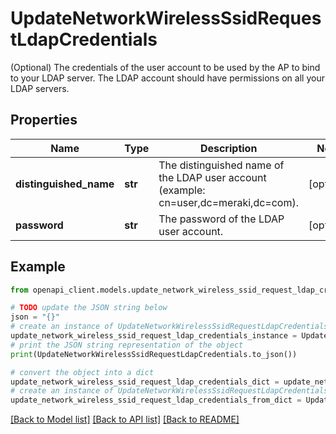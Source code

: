 # UpdateNetworkWirelessSsidRequestLdapCredentials

(Optional) The credentials of the user account to be used by the AP to bind to your LDAP server. The LDAP account should have permissions on all your LDAP servers.

## Properties

Name | Type | Description | Notes
------------ | ------------- | ------------- | -------------
**distinguished_name** | **str** | The distinguished name of the LDAP user account (example: cn&#x3D;user,dc&#x3D;meraki,dc&#x3D;com). | [optional] 
**password** | **str** | The password of the LDAP user account. | [optional] 

## Example

```python
from openapi_client.models.update_network_wireless_ssid_request_ldap_credentials import UpdateNetworkWirelessSsidRequestLdapCredentials

# TODO update the JSON string below
json = "{}"
# create an instance of UpdateNetworkWirelessSsidRequestLdapCredentials from a JSON string
update_network_wireless_ssid_request_ldap_credentials_instance = UpdateNetworkWirelessSsidRequestLdapCredentials.from_json(json)
# print the JSON string representation of the object
print(UpdateNetworkWirelessSsidRequestLdapCredentials.to_json())

# convert the object into a dict
update_network_wireless_ssid_request_ldap_credentials_dict = update_network_wireless_ssid_request_ldap_credentials_instance.to_dict()
# create an instance of UpdateNetworkWirelessSsidRequestLdapCredentials from a dict
update_network_wireless_ssid_request_ldap_credentials_from_dict = UpdateNetworkWirelessSsidRequestLdapCredentials.from_dict(update_network_wireless_ssid_request_ldap_credentials_dict)
```
[[Back to Model list]](../README.md#documentation-for-models) [[Back to API list]](../README.md#documentation-for-api-endpoints) [[Back to README]](../README.md)


